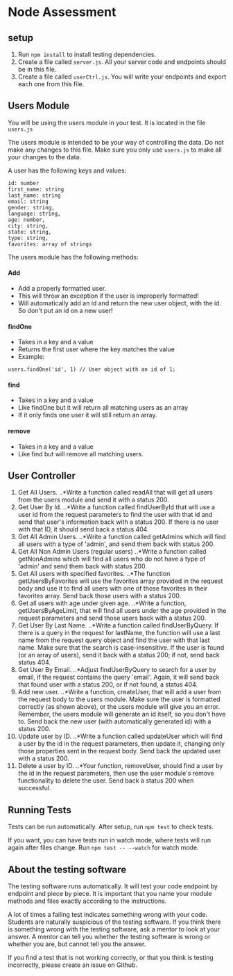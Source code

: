# Node Assessment

## setup
1. Run `npm install` to install testing dependencies.
2. Create a file called `server.js`. All your server code and endpoints should be in this file.
3. Create a file called `userCtrl.js`. You will write your endpoints and export each one from this file.

## Users Module
You will be using the users module in your test. It is located in the file `users.js`

The users module is intended to be your way of controlling the data.
Do not make any changes to this file. Make sure you only use
`users.js` to make all your changes to the data.

A user has the following keys and values:

```
id: number
first_name: string
last_name: string
email: string
gender: string,
language: string,
age: number,
city: string,
state: string,
type: string,
favorites: array of strings
```

The users module has the following methods:

#### Add
* Add a properly formatted user.
* This will throw an exception if the user is improperly formatted!
* Will automatically add an id and return the new user object, with the id.
So don't put an id on a new user!

#### findOne
* Takes in a key and a value
* Returns the first user where the key matches the value
* Example:
```
users.findOne('id', 1) // User object with an id of 1;
```

#### find
* Takes in a key and a value
* Like findOne but it will return all matching users as an array
* If it only finds one user it will still return an array.

#### remove
* Takes in a key and a value
* Like find but will remove all matching users.

## User Controller
1. Get All Users.
..*Write a function called readAll that will get all users from the users module and send it with a status 200.
2. Get User By Id.
..*Write a function called findUserById that will use a user id from the request parameters to find the user with that id and send that user's information back with a status 200. If there is no user with that ID, it should send back a status 404.
3. Get All Admin Users.
..*Write a function called getAdmins which will find all users with a type of 'admin', and send them back with status 200.
4. Get All Non Admin Users (regular users)
..*Write a function called getNonAdmins which will find all users who do not have a type of 'admin' and send them back with status 200.
5. Get All users with specified favorites.
..*The function getUsersByFavorites will use the favorites array provided in the request body and use it to find all users with one of those favorites in their favorites array. Send back those users with a status 200.
6. Get all users with age under given age.
..*Write a function, getUsersByAgeLimit, that will find all users under the age provided in the request parameters and send those users back with a status 200.
7. Get User By Last Name.
..*Write a function called findUserByQuery. If there is a query in the request for lastName, the function will use a last name from the request query object and find the user with that last name. Make sure that the search is case-insensitive. If the user is found (or an array of users), send it back with a status 200; if not, send back status 404.
8. Get User By Email.
..*Adjust findUserByQuery to search for a user by email, if the request contains the query 'email'. Again, it will send back that found user with a status 200, or if not found, a status 404.
9. Add new user.
..*Write a function, createUser, that will add a user from the request body to the users module. Make sure the user is formatted correctly (as shown above), or the users module will give you an error. Remember, the users module will generate an id itself, so you don't have to. Send back the new user (with automatically generated id) with a status 200.
10. Update user by ID.
..*Write a function called updateUser which will find a user by the id in the request parameters, then update it, changing only those properties sent in the request body. Send back the updated user with a status 200.
11. Delete a user by ID.
..*Your function, removeUser, should find a user by the id in the request parameters, then use the user module's remove functionality to delete the user. Send back a status 200 when successful.

## Running Tests

Tests can be run automatically. After setup, run `npm test` to check tests.

If you want, you can have tests run in watch mode, where tests will run again after files change.
Run `npm test -- --watch` for watch mode.

## About the testing software

The testing software runs automatically. It will test your code endpoint by endpoint
and piece by piece. It is important that you name your module methods and files exactly according to the instructions.

A lot of times a failing test indicates something wrong with your code. Students are naturally suspicious of the testing software.
If you think there is something wrong with the testing software, ask a mentor to look at your answer.
A mentor can tell you whether the testing software is wrong or whether you are, but cannot tell you the answer.

If you find a test that is not working correctly, or that you think is testing incorrectly, please create an issue on Github.
